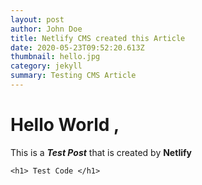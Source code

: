 ```yaml
---
layout: post
author: John Doe
title: Netlify CMS created this Article
date: 2020-05-23T09:52:20.613Z
thumbnail: hello.jpg
category: jekyll
summary: Testing CMS Article
---
```

# Hello World ,

This is a ***Test Post*** that is created by **Netlify**

```
<h1> Test Code </h1>
```